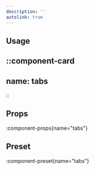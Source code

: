```yaml
---
description: ''
autolink: true
---
```


## Usage

::component-card
---
name: tabs
---
::

## Props

:component-props{name="tabs"}

## Preset

:component-preset{name="tabs"}
